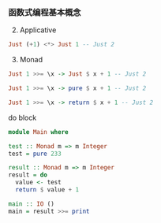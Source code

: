 ### 函数式编程基本概念

2. Applicative

```hs
Just (+1) <*> Just 1 -- Just 2
```

3. Monad

```hs
Just 1 >>= \x -> Just $ x + 1 -- Just 2

Just 1 >>= \x -> pure $ x + 1 -- Just 2

Just 1 >>= \x -> return $ x + 1 -- Just 2
```

do block

```hs
module Main where

test :: Monad m => m Integer
test = pure 233

result :: Monad m => m Integer
result = do
  value <- test
  return $ value + 1

main :: IO ()
main = result >>= print
```
